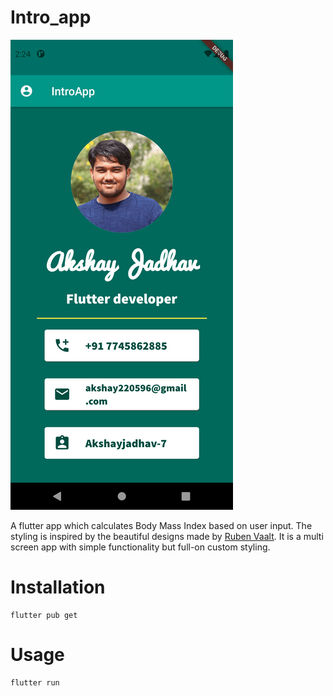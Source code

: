 # Intro_app





![News app flutter](https://github.com/Akshayjadhav-7/demo_app/blob/master/images/3.png)


A flutter app which calculates Body Mass Index based on user input. The styling is inspired by the beautiful designs made by [Ruben Vaalt](https://dribbble.com/shots/4585382-Simple-BMI-Calculator). It is a multi screen app with simple functionality but full-on custom styling.

# Installation

```
flutter pub get
```
# Usage

```
flutter run
```